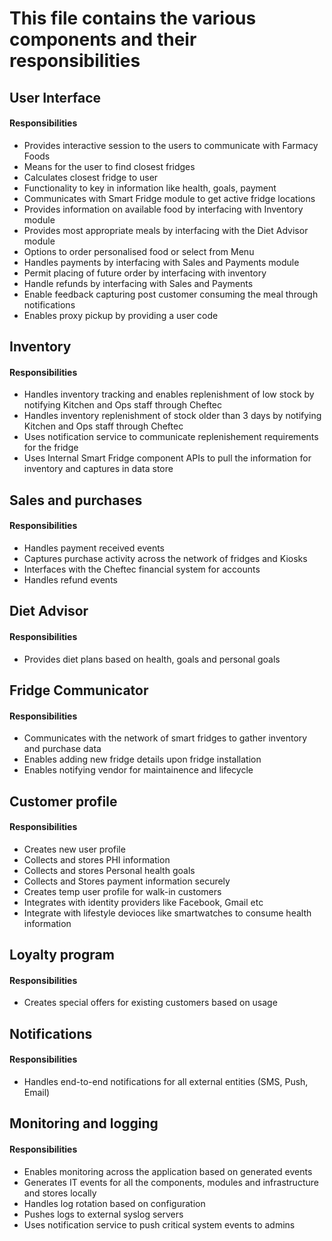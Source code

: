# This file contains the various components and their responsibilities


## User Interface

#### Responsibilities
- Provides interactive session to the users to communicate with Farmacy Foods
- Means for the user to find closest fridges
- Calculates closest fridge to user
- Functionality to key in information like health, goals, payment
- Communicates with Smart Fridge module to get active fridge locations
- Provides information on available food by interfacing with Inventory module
- Provides most appropriate meals by interfacing with the Diet Advisor module
- Options to order personalised food or select from Menu
- Handles payments by interfacing with Sales and Payments module
- Permit placing of future order by interfacing with inventory
- Handle refunds by interfacing with Sales and Payments
- Enable feedback capturing post customer consuming the meal through notifications
- Enables proxy pickup by providing a user code



## Inventory

#### Responsibilities
- Handles inventory tracking and enables replenishment of low stock by notifying Kitchen and Ops staff through Cheftec
- Handles inventory replenishment of stock older than 3 days by notifying Kitchen and Ops staff through Cheftec
- Uses notification service to communicate replenishement requirements for the fridge
- Uses Internal Smart Fridge component APIs to pull the information for inventory and captures in data store



## Sales and purchases

#### Responsibilities
- Handles payment received events
- Captures purchase activity across the network of fridges and Kiosks
- Interfaces with the Cheftec financial system for accounts
- Handles refund events



## Diet Advisor

#### Responsibilities
- Provides diet plans based on health, goals and personal goals



## Fridge Communicator

#### Responsibilities
- Communicates with the network of smart fridges to gather inventory and purchase data
- Enables adding new fridge details upon fridge installation
- Enables notifying vendor for maintainence and lifecycle



## Customer profile

#### Responsibilities
- Creates new user profile
- Collects and stores PHI information
- Collects and stores Personal health goals
- Collects and Stores payment information securely
- Creates temp user profile for walk-in customers
- Integrates with identity providers like Facebook, Gmail etc
- Integrate with lifestyle devioces like smartwatches to consume health information



## Loyalty program

#### Responsibilities
- Creates special offers for existing customers based on usage



## Notifications

#### Responsibilities
- Handles end-to-end notifications for all external entities (SMS, Push, Email)



## Monitoring and logging

#### Responsibilities
- Enables monitoring across the application based on generated events
- Generates IT events for all the components, modules and infrastructure and stores locally
- Handles log rotation based on configuration
- Pushes logs to external syslog servers
- Uses notification service to push critical system events to admins
